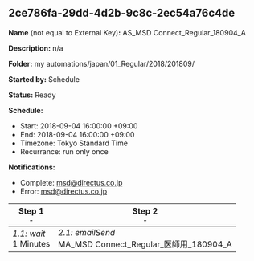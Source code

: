 ## 2ce786fa-29dd-4d2b-9c8c-2ec54a76c4de

**Name** (not equal to External Key)**:** AS_MSD Connect_Regular_180904_A

**Description:** n/a

**Folder:** my automations/japan/01_Regular/2018/201809/

**Started by:** Schedule

**Status:** Ready

**Schedule:**

* Start: 2018-09-04 16:00:00 +09:00
* End: 2018-09-04 16:00:00 +09:00
* Timezone: Tokyo Standard Time
* Recurrance: run only once

**Notifications:**

* Complete: msd@directus.co.jp
* Error: msd@directus.co.jp

| Step 1<br>_<small>-</small>_ | Step 2<br>_<small>-</small>_ |
| --- | --- |
| _1.1: wait_<br>1 Minutes | _2.1: emailSend_<br>MA_MSD Connect_Regular_医師用_180904_A |
